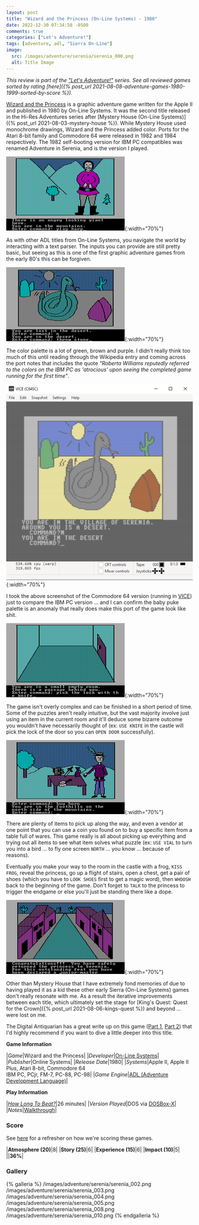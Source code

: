 ```yaml
---
layout: post
title: "Wizard and the Princess (On-Line Systems) - 1980"
date: 2022-12-30 07:34:58 -0500
comments: true
categories: ["Let's Adventure!"]
tags: [adventure, adl, "Sierra On-Line"]
image:
  src: /images/adventure/serenia/serenia_000.png
  alt: Title Image
---
```


_This review is part of the ["Let's Adventure!"](https://www.alexbevi.com/categories/let-s-adventure/) series. See all reviewed games sorted by rating [here]({% post_url 2021-08-08-adventure-games-1980-1999-sorted-by-score %})._

[Wizard and the Princess](https://en.wikipedia.org/wiki/Wizard_and_the_Princess) is a graphic adventure game written for the Apple II and published in 1980 by On-Line Systems. It was the second title released in the Hi-Res Adventures series after [Mystery House (On-Line Systems)]({% post_url 2021-08-03-mystery-house %}). While Mystery House used monochrome drawings, Wizard and the Princess added color. Ports for the Atari 8-bit family and Commodore 64 were released in 1982 and 1984 respectively. The 1982 self-booting version for IBM PC compatibles was renamed Adventure in Serenia, and is the version I played.

![](/images/adventure/serenia/serenia_006.png){:width="70%"}

As with other ADL titles from On-Line Systems, you navigate the world by interacting with a text parser. The inputs you can provide are still pretty basic, but seeing as this is one of the first graphic adventure games from the early 80's this can be forgiven.

![](/images/adventure/serenia/serenia_001.png){:width="70%"}

The color palette is a lot of green, brown and purple. I didn't really think too much of this until reading through the Wikipedia entry and coming across the port notes that includes the quote _"Roberta Williams reputedly referred to the colors on the IBM PC as 'atrocious' upon seeing the completed game running for the first time"_.

![](/images/adventure/serenia/vice.png){:width="70%"}

I took the above screenshot of the Commodore 64 version (running in [VICE](https://vice-emu.sourceforge.io/)) just to compare the IBM PC version ... and I can confirm the baby puke palette is an anomaly that really does make this port of the game look like shit.

![](/images/adventure/serenia/serenia_009.png){:width="70%"}

The game isn't overly complex and can be finished in a short period of time. Some of the puzzles aren't really intuitive, but the vast majority involve just using an item in the current room and it'll deduce some bizarre outcome you wouldn't have necessarily thought of (ex: `USE KNIFE` in the castle will pick the lock of the door so you can `OPEN DOOR` successfully).

![](/images/adventure/serenia/serenia_007.png){:width="70%"}

There are plenty of items to pick up along the way, and even a vendor at one point that you can use a coin you found on to buy a specific item from a table full of wares. This game really is all about picking up everything and trying out all items to see what item solves what puzzle (ex: `USE VIAL` to turn you into a bird ... to fly one screen `NORTH` ... you know ... because of reasons).

Eventually you make your way to the room in the castle with a frog, `KISS FROG`, reveal the princess, go up a flight of stairs, open a chest, get a pair of shoes (which you have to `LOOK SHOES` first to get a magic word), then `WHOOSH` back to the beginning of the game. Don't forget to `TALK` to the princess to trigger the endgame or else you'll just be standing there like a dope.

![](/images/adventure/serenia/serenia_011.png){:width="70%"}

Other than Mystery House that I have extremely fond memories of due to having played it as a kid these other early Sierra (On-Line Systems) games don't really resonate with me. As a result the iterative improvements between each title, which ultimately set the stage for [King's Quest: Quest for the Crown]({% post_url 2021-08-06-kings-quest %}) and beyond ... were lost on me.

The Digital Antiquarian has a great write up on this game ([Part 1](https://www.filfre.net/2011/10/the-wizard-and-the-princess-part-1/), [Part 2](https://www.filfre.net/2011/10/the-wizard-and-the-princess-part-2/)) that I'd highly recommend if you want to dive a little deeper into this title.

**Game Information**

|*Game*|Wizard and the Princess|
|*Developer*|[On-Line Systems](https://en.wikipedia.org/wiki/On-Line_Systems)|
|*Publisher*|Online Systems|
|*Release Date*|1980|
|*Systems*|Apple II, Apple II Plus, Atari 8-bit, Commodore 64<br>IBM PC, PCjr, FM-7, PC-88, PC-98|
|*Game Engine*|[ADL (Adventure Development Language)](https://wiki.scummvm.org/index.php?title=ADL)|

**Play Information**

|*[How Long To Beat?](https://howlongtobeat.com/game/4543)*|26 minutes|
|*Version Played*|DOS via [DOSBox-X](https://dosbox-x.com/)|
|*Notes*|[Walkthrough](https://www.walkthroughking.com/text/adventureinserenia.aspx)|

### Score

See [here](https://www.alexbevi.com/blog/2021/07/28/adventure-games-1980-1999/#scoring) for a refresher on how we're scoring these games.

|**Atmosphere (20)**|8|
|**Story (25)**|6|
|**Experience (15)**|6|
|**Impact (10)**|5|
||**36%**|

### Gallery

{% galleria %}
/images/adventure/serenia/serenia_002.png
/images/adventure/serenia/serenia_003.png
/images/adventure/serenia/serenia_004.png
/images/adventure/serenia/serenia_005.png
/images/adventure/serenia/serenia_008.png
/images/adventure/serenia/serenia_010.png
{% endgalleria %}